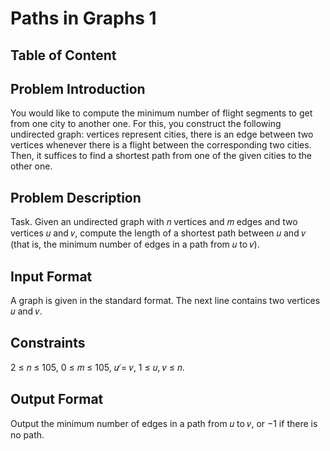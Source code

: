 # Paths in Graphs 1
## Table of Content

## Problem Introduction
You would like to compute the minimum number of flight segments to get from one city to another one. For
this, you construct the following undirected graph: vertices represent cities, there is an edge between two
vertices whenever there is a flight between the corresponding two cities. Then, it suffices to find a shortest
path from one of the given cities to the other one.
## Problem Description
Task. Given an undirected graph with 𝑛 vertices and 𝑚 edges and two vertices 𝑢 and 𝑣, compute the length
of a shortest path between 𝑢 and 𝑣 (that is, the minimum number of edges in a path from 𝑢 to 𝑣).
## Input Format
A graph is given in the standard format. The next line contains two vertices 𝑢 and 𝑣.
## Constraints
2 ≤ 𝑛 ≤ 105, 0 ≤ 𝑚 ≤ 105, 𝑢 ̸= 𝑣, 1 ≤ 𝑢, 𝑣 ≤ 𝑛.
## Output Format 
Output the minimum number of edges in a path from 𝑢 to 𝑣, or −1 if there is no path.
